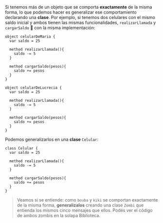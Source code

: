 Si tenemos más de un objeto que se comporta **exactamente** de la misma forma, lo que podemos hacer es generalizar ese comportamiento declarando una **clase**. Por ejemplo, si tenemos dos celulares con el mismo saldo inicial y ambos tienen las mismas funcionalidades, `realizarLlamada` y `cargarSaldo` :iphone: con la misma implementación:

```wollok
object celularDeMaria {
  var saldo = 25
  
  method realizarLlamada(){
    saldo -= 5
  }
  
  method cargarSaldo(pesos){
    saldo += pesos
  }
}

object celularDeLucrecia {
  var saldo = 25
  
  method realizarLlamada(){
    saldo -= 5
  }
  
  method cargarSaldo(pesos){
    saldo += pesos
  }
}
```

Podemos generalizarlos en una **clase** `Celular`:

```wollok
class Celular {
  var saldo = 25
  
  method realizarLlamada(){
    saldo -= 5
  }
  
  method cargarSaldo(pesos){
    saldo += pesos
  }
}
```

> Veamos si se entiende: como `bouba` y `kiki` se comportan exactamente de la misma forma, **generalizalos** creando una clase `Zombi` que entienda los mismos cinco mensajes que ellos. Podés ver el código de ambos zombis en la solapa Biblioteca. 